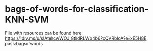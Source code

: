 # bags-of-words-for-classification-KNN-SVM

File with resources can be found here: https://1drv.ms/u/s!AtehcwWOJ_8thdRLWb4b6PcQVRbloA?e=xE5H8E
pass:bagsofwords
